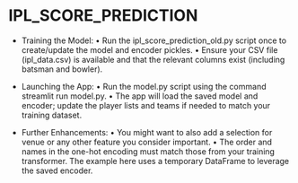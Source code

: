 # IPL_SCORE_PREDICTION

- Training the Model:
• Run the ipl_score_prediction_old.py script once to create/update the model and encoder pickles.
• Ensure your CSV file (ipl_data.csv) is available and that the relevant columns exist (including batsman and bowler).

- Launching the App:
• Run the model.py script using the command streamlit run model.py.
• The app will load the saved model and encoder; update the player lists and teams if needed to match your training dataset.

- Further Enhancements:
• You might want to also add a selection for venue or any other feature you consider important.
• The order and names in the one-hot encoding must match those from your training transformer. The example here uses a temporary DataFrame to leverage the saved encoder.
